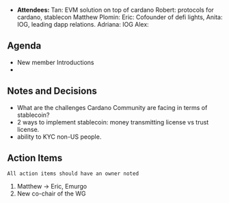 - **Attendees:** 
Tan: EVM solution on top of cardano
Robert: protocols for cardano, stablecon
Matthew Plomin: 
Eric: Cofounder of defi lights, 
Anita: IOG, leading dapp relations.
Adriana: IOG
Alex: 

## Agenda
- New member Introductions 
- 

## Notes and Decisions

- What are the challenges Cardano Community are facing in terms of stablecoin?
- 2 ways to implement stablecoin: money transmitting license vs trust license.
- ability to KYC non-US people.

## Action Items
```
All action items should have an owner noted
```
1. Matthew -> Eric, Emurgo
2. New co-chair of the WG